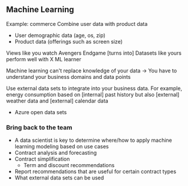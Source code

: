 ## Machine Learning ##

Example: commerce
Combine user data with product data

- User demographic data (age, os, zip)
- Product data (offerings such as screen size)

Views like you watch Avengers Endgame [turns into] Datasets like yours perform well with X ML learner

Machine learning can't replace knowledge of your data -> You have to understand your business domains and data points

Use external data sets to integrate into your business data. For example, energy consumption based on [internal] past history but also [external] weather data and [external] calendar data

- Azure open data sets



### Bring back to the team ###
- A data scientist is key to determine where/how to apply machine learning modeling based on use cases
- Contract analysis and forecasting
- Contract simplification
	- Term and discount recommendations
- Report recommendations that are useful for certain contract types
- What external data sets can be used